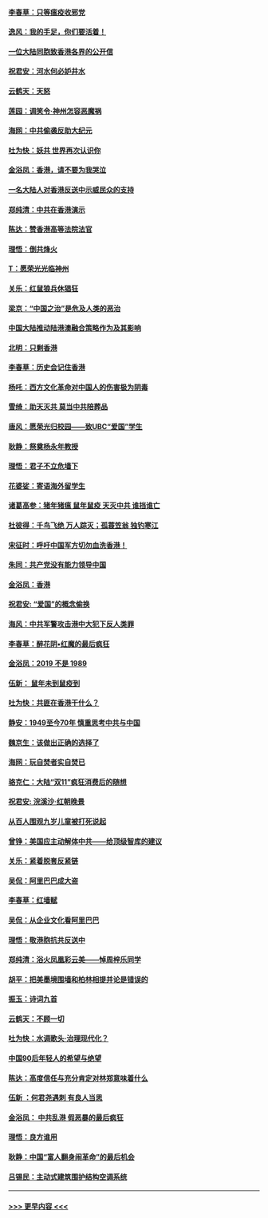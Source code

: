 #### [李春草：只等瘟疫收邪党](../pages/nsc993/n11677308.md?t=11250022) 
#### [逸风：我的手足，你们要活着！](../pages/nsc993/n11676352.md?t=11250022) 
#### [一位大陆同胞致香港各界的公开信](../pages/nsc993/n11675761.md?t=11250022) 
#### [祝君安：河水何必妒井水](../pages/nsc993/n11675746.md?t=11250022) 
#### [云鹤天：天怒](../pages/nsc993/n11675718.md?t=11250022) 
#### [莲园：调笑令‧神州怎容恶魔祸](../pages/nsc993/n11675648.md?t=11250022) 
#### [海网：中共偷袭反助大纪元](../pages/nsc993/n11673515.md?t=11250022) 
#### [吐为快：妖共 世界再次认识你](../pages/nsc993/n11673506.md?t=11250022) 
#### [金浴凤：香港，请不要为我哭泣](../pages/nsc993/n11673248.md?t=11250022) 
#### [一名大陆人对香港反送中示威民众的支持](../pages/nsc993/n11672615.md?t=11250022) 
#### [郑纯清：中共在香港演示](../pages/nsc993/n11670539.md?t=11250022) 
#### [陈达：赞香港高等法院法官](../pages/nsc993/n11669542.md?t=11250022) 
#### [理悟：倒共烽火](../pages/nsc993/n11668844.md?t=11250022) 
#### [T：愿荣光光临神州](../pages/nsc993/n11668421.md?t=11250022) 
#### [关乐：红鼠狼兵休猖狂](../pages/nsc993/n11668378.md?t=11250022) 
#### [梁京：“中国之治”是危及人类的恶治](../pages/nsc993/n11668328.md?t=11250022) 
#### [中国大陆推动陆港澳融合策略作为及其影响](../pages/nsc993/n11668157.md?t=11250022) 
#### [北明：只剩香港](../pages/nsc993/n11668002.md?t=11250022) 
#### [李春草：历史会记住香港](../pages/nsc993/n11667927.md?t=11250022) 
#### [杨吒：西方文化革命对中国人的伤害极为阴毒](../pages/nsc993/n11664521.md?t=11250022) 
#### [雪绮：助天灭共 莫当中共陪葬品](../pages/nsc993/n11662650.md?t=11250022) 
#### [唐风：愿荣光归校园——致UBC“爱国”学生](../pages/nsc993/n11662194.md?t=11250022) 
#### [耿静：祭奠杨永年教授](../pages/nsc993/n11662514.md?t=11250022) 
#### [理悟：君子不立危墙下](../pages/nsc993/n11662172.md?t=11250022) 
#### [花婆娑：寄语海外留学生](../pages/nsc993/n11662121.md?t=11250022) 
#### [诸葛高参：猪年猪瘟 鼠年鼠疫 天灭中共 谁挡谁亡](../pages/nsc993/n11661980.md?t=11250022) 
#### [杜彼得：千鸟飞绝 万人踪灭；孤蓑笠翁 独钓寒江](../pages/nsc993/n11661170.md?t=11250022) 
#### [宋征时：呼吁中国军方切勿血洗香港！](../pages/nsc993/n11415318.md?t=11250022) 
#### [朱同：共产党没有能力领导中国](../pages/nsc993/n11660421.md?t=11250022) 
#### [金浴凤：香港](../pages/nsc993/n11660419.md?t=11250022) 
#### [祝君安: “爱国”的概念偷换](../pages/nsc993/n11659706.md?t=11250022) 
#### [海风：中共军警攻击港中大犯下反人类罪](../pages/nsc993/n11659632.md?t=11250022) 
#### [李春草：醉花阴•红魔的最后疯狂](../pages/nsc993/n11659287.md?t=11250022) 
#### [金浴凤：2019 不是 1989](../pages/nsc993/n11657663.md?t=11250022) 
#### [伍新： 鼠年未到鼠疫到](../pages/nsc993/n11655098.md?t=11250022) 
#### [吐为快：共匪在香港干什么？](../pages/nsc993/n11654891.md?t=11250022) 
#### [静安：1949至今70年 慎重思考中共与中国](../pages/nsc993/n11651244.md?t=11250022) 
#### [魏京生：该做出正确的选择了](../pages/nsc993/n11653084.md?t=11250022) 
#### [海网：玩自焚者实自焚已](../pages/nsc993/n11652423.md?t=11250022) 
#### [骆克仁：大陆“双11”疯狂消费后的随想](../pages/nsc993/n11652305.md?t=11250022) 
#### [祝君安: 浣溪沙·红朝晚景](../pages/nsc993/n11652258.md?t=11250022) 
#### [从百人围观九岁儿童被打死说起](../pages/nsc993/n11651030.md?t=11250022) 
#### [曾铮：美国应主动解体中共——给顶级智库的建议](../pages/nsc993/n11649888.md?t=11250022) 
#### [关乐：紧着脱套反紧链](../pages/nsc993/n11649069.md?t=11250022) 
#### [吴侃：阿里巴巴成大盗](../pages/nsc993/n11645523.md?t=11250022) 
#### [李春草：红墙赋](../pages/nsc993/n11646389.md?t=11250022) 
#### [吴侃：从企业文化看阿里巴巴](../pages/nsc993/n11645476.md?t=11250022) 
#### [理悟：敬港胞抗共反送中](../pages/nsc993/n11645466.md?t=11250022) 
#### [郑纯清：浴火凤凰彩云美——悼周梓乐同学](../pages/nsc993/n11645155.md?t=11250022) 
#### [胡平：把美墨境围墙和柏林相提并论是错误的](../pages/nsc993/n11645134.md?t=11250022) 
#### [振玉：诗词九首](../pages/nsc993/n11644081.md?t=11250022) 
#### [云鹤天：不顾一切](../pages/nsc993/n11643508.md?t=11250022) 
#### [吐为快：水调歌头·治理现代化？](../pages/nsc993/n11643485.md?t=11250022) 
#### [中国90后年轻人的希望与绝望](../pages/nsc993/n11642317.md?t=11250022) 
#### [陈达：高度信任与充分肯定对林郑意味着什么](../pages/nsc993/n11641441.md?t=11250022) 
#### [伍新 ：何君尧遇刺 有良人当思](../pages/nsc993/n11641503.md?t=11250022) 
#### [金浴凤： 中共乱港  假恶暴的最后疯狂](../pages/nsc993/n11641495.md?t=11250022) 
#### [理悟：良方谁用](../pages/nsc993/n11641463.md?t=11250022) 
#### [耿静：中国“富人翻身闹革命”的最后机会](../pages/nsc993/n11640655.md?t=11250022) 
#### [吕锡民：主动式建筑围护结构空调系统](../pages/nsc993/n11640168.md?t=11250022) 

----
#### [ >>> 更早内容 <<< ](../indexes/nsc993-earlier.md)
